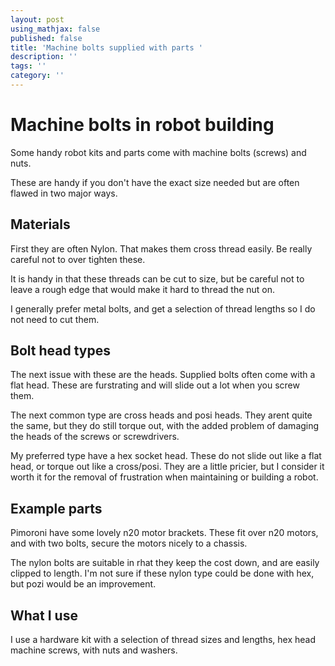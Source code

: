 ```yaml
---
layout: post
using_mathjax: false
published: false
title: 'Machine bolts supplied with parts '
description: ''
tags: ''
category: ''
---
```

# Machine bolts in robot building

Some handy robot kits and parts come with machine bolts (screws) and nuts.


These are handy if you don't have the exact size needed but are often flawed in two major ways.

## Materials

First they are often Nylon. That makes them cross thread easily. Be really careful not to over  tighten these.

It is handy in that these threads can be cut to size, but be careful  not to leave a rough edge that would make it hard to thread the nut on.

I generally prefer metal bolts, and get a selection of thread lengths so I do not need to cut them.

## Bolt head types

The next issue with these are the heads. Supplied bolts often come with a flat head. These are furstrating and will slide out a lot when you screw them.

The next common type are cross heads and posi heads. They arent quite the same, but they do still torque out, with the added problem of damaging the heads of the screws or screwdrivers.

My preferred type have a hex socket head. These do not slide out like a flat head, or torque out like a cross/posi. They are a little pricier, but I consider it worth it for the removal of frustration when maintaining or building a robot.

## Example parts

Pimoroni have some lovely n20  motor brackets. These fit over n20 motors, and with two bolts,  secure the motors nicely to a  chassis.

The nylon bolts are suitable in rhat they keep the cost down, and are easily clipped to length. I'm not sure if these nylon type could be done with hex, but pozi would be an improvement.

## What I use

I use a hardware kit with a selection of thread sizes and lengths, hex head machine screws, with nuts and washers.

